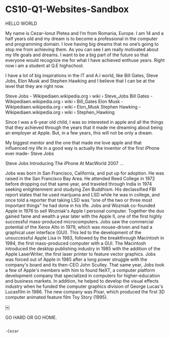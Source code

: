 # CS10-Q1-Websites-Sandbox
HELLO WORLD

My name is Cezar-Ionut Pletea and I’m from Romania, Europe. I am 14 and a half years old and my dream is to become a professional in the computer and programming domain. I love having big dreams that no one’s going to stop me from achieving them. As you can see I am really motivated about my life goals and dreams. I want to be a big part of the future so that everyone would recognize me for what I have achieved enthuse years. Right now i am a student at Q.E highschool.
<!--On queen e add the website-->

I have a lot of big inspirations in the IT and A.I world, like Bill Gates, Steve Jobs, Elon Musk and Stephen Hawking and I believe that I can be at the level that they are right now.

Steve Jobs - Wikipediaen.wikipedia.org › wiki › Steve_Jobs
Bill Gates - Wikipediaen.wikipedia.org › wiki › Bill_Gates
Elon Musk - Wikipediaen.wikipedia.org › wiki › Elon_Musk
Stephen Hawking - Wikipediaen.wikipedia.org › wiki › Stephen_Hawking

Since I was a 6-year old child, I was so interested in apple and all the things that they achieved through the years that it made me dreaming about being an employer at Apple. But, in a few years, this will not be only a dream.
<!--apple wbsite-->

My biggest mentor and the one that made me love apple and that influenced my life in a good way is actually the inventor of the first iPhone ever made- Steve Jobs

Steve Jobs Introducing The iPhone At MacWorld 2007 ...

Jobs was born in San Francisco, California, and put up for adoption. He was raised in the San Francisco Bay Area. He attended Reed College in 1972 before dropping out that same year, and traveled through India in 1974 seeking enlightenment and studying Zen Buddhism. His declassified FBI report states that he used marijuana and LSD while he was in college, and once told a reporter that taking LSD was "one of the two or three most important things" he had done in his life.
Jobs and Wozniak co-founded Apple in 1976 to sell Wozniak's Apple I personal computer. Together the duo gained fame and wealth a year later with the Apple II, one of the first highly successful mass-produced microcomputers. Jobs saw the commercial potential of the Xerox Alto in 1979, which was mouse-driven and had a graphical user interface (GUI). This led to the development of the unsuccessful Apple Lisa in 1983, followed by the breakthrough Macintosh in 1984, the first mass-produced computer with a GUI. The Macintosh introduced the desktop publishing industry in 1985 with the addition of the Apple LaserWriter, the first laser printer to feature vector graphics. Jobs was forced out of Apple in 1985 after a long power struggle with the company's board and its then-CEO John Sculley. That same year, Jobs took a few of Apple's members with him to found NeXT, a computer platform development company that specialized in computers for higher-education and business markets. In addition, he helped to develop the visual effects industry when he funded the computer graphics division of George Lucas's Lucasfilm in 1986. The new company was Pixar, which produced the first 3D computer animated feature film Toy Story (1995).


￼


GO HARD OR GO HOME.      


                                                                                     -Cezar
